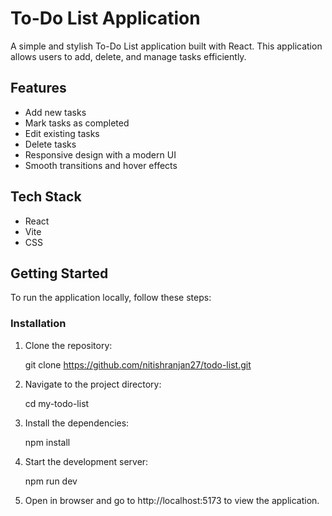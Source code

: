 # To-Do List Application

A simple and stylish To-Do List application built with React. This application allows users to add, delete, and manage tasks efficiently.

## Features

- Add new tasks
- Mark tasks as completed
- Edit existing tasks
- Delete tasks
- Responsive design with a modern UI
- Smooth transitions and hover effects

## Tech Stack

- React
- Vite
- CSS

## Getting Started

To run the application locally, follow these steps:

### Installation

1. Clone the repository:

    git clone https://github.com/nitishranjan27/todo-list.git

2. Navigate to the project directory:

    cd my-todo-list

3. Install the dependencies:

    npm install

4. Start the development server:

    npm run dev

5. Open in browser and go to http://localhost:5173 to view the application.